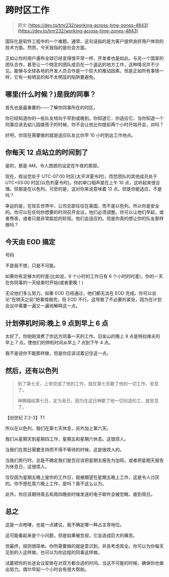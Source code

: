# 跨时区工作

> 原文:[https://dev.to/tmr232/working-across-time-zones-4843](https://dev.to/tmr232/working-across-time-zones-4843)

国际化是软件工程中的一个难题。通常，这句话指的是为客户提供良好用户体验的技术方面。然而，今天我指的是社会方面。

正如让你的用户遍布全球已经变得很平常一样，开发者也是如此。与另一个国家的团队合作，甚至让一个特定的团队成员在一个遥远的地方工作，这种情况并不少见。能够与全球各地的开发人员合作是一个巨大的推动因素。但是正如所有事情一样，它有一些明显的和不太明显的陷阱要避免。

## [](#where-when-are-my-colleagues)哪里(什么时候？)是我的同事？

首先也是最重要的——了解你同事所在的时区。

你已经知道你的一些队友倾向于早到或晚到。你知道它，你适应它。当你知道一个同事应该去幼儿园接孩子的时候，你不会让他比你提前两个小时开始开会，对吗？

好吧，你现在需要做的就是适应队友比你早 10 小时到达工作地点。

## [](#time-for-your-12am-daily-standup)你每天 12 点站立的时间到了

是的，那是 AM。令人困惑的设定在午夜的那部。

现在，假设您处于 UTC-07:00 时区(太平洋夏令时)，而您团队的其他成员处于 UTC+03:00 时区(以色列夏令时)。你的单口相声是在上午 10 点，这听起来很合理。但那是在以色列。可悲的是，这对你来说意味着 12 点。但是你能适应，不是吗？

幸运的是，在现实世界中，公司总部往往在美国，而不是以色列。所以你是安全的。你可以在任何你想要的时间召开会议，他们必须调整。你可以让他们早起，或者熬夜，或者只是非常尴尬的轮班。他们会适应的。但是你真的想让你的队友那样做吗？

## [](#get-it-done-by-eod-today)今天由 EOD 搞定

号码

不是我不想，只是不可能。

如果你有足够大的时差(比如说，9 个小时的工作日有 6 个小时的时差)，你的一天在你同事的一天结束时开始(或者更晚！)

无论他们多么努力，如果 EOD 已经通过，他们都无法在 EOD 完成。你可以谈论“在明天之前”把事情做完，但 EOD 不行。这导致了不必要的紧张，因为在计划会议中需要一遍又一遍地解释这一点。

## [](#planned-downtime-9pm6am)计划停机时间:晚上 9 点到早上 6 点

太好了。你刚刚浪费了你远方同事一天的工作。旧金山的晚上 9 点是特拉维夫的早上 7 点。使他们的停机时间从早上 7 点到下午 4 点。

我不是说你不能那样做，但是你应该试着记住这一点。

## [](#and-then-theres-israel)然后，还有以色列

> 到了第七天，上帝完成了他的工作，就在第七天歇了他的一切工作，安息了。
> 
> 神赐福给第七日，定为圣日，因为在这日神歇了他一切创造的工，就安息了。

【创世纪 2:2-3】T1

所以在以色列，我们在第七天休息，另外加上第六天。

我们从星期天到星期四工作，星期五和星期六休息。这很烦人。

当我们在周日需要支持而不得不等待的时候，这是很烦人的。

当我们旅行时，总是不确定我们是否应该把星期五报告为加班，或者把星期天报告为休息日，这很烦人。

仅仅因为星期五晚上是你的工作日，就被期望在星期五晚上工作，这是令人讨厌的。你不想在周六晚上工作，是吗？我不这么认为。

此外，你应该期待周五和周四晚些时候发送的电子邮件会被忽略，直到周日。

## [](#in-conclusion)总之

这是一点咆哮，也是一点建议。我不确定哪一种占主导地位。

这可能看起来是个小问题，但是如果被忽视，它会造成巨大的痛苦。

但最终，规则很简单。你所需要做的就是意识到，并且考虑周全。你可以为你每天见到的人这样做，也可以为你远程的同事这样做。

试着把你的长途会议安排在对双方都合适的时间。当这不可能的时候，确保你也做出努力。偶尔早起一个小时会有很大帮助。